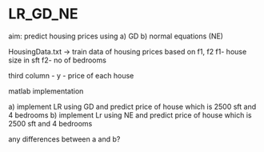 # LR_GD_NE
aim: predict housing prices using a) GD b) normal equations (NE)

HousingData.txt -> train data of housing prices based on f1, f2
f1- house size in sft
f2- no of bedrooms


third column - y - price of each house

matlab implementation

a) implement LR using GD and predict price of house which is 2500 sft and 4 bedrooms
b) implement Lr using NE and predict price of house which is 2500 sft and 4 bedrooms

any differences between a and b?
